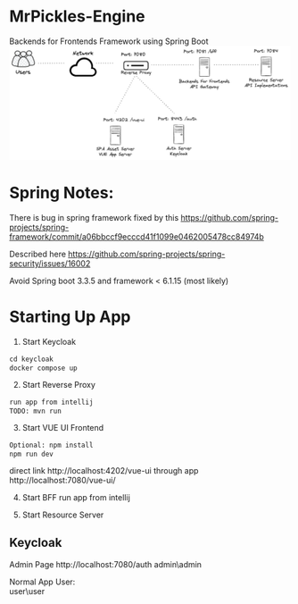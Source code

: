 # MrPickles-Engine
Backends for Frontends Framework using Spring Boot
![alt text](docs/images/bff-arch.excalidraw.png "BFF Architecture")

# Spring Notes:
There is bug in spring framework fixed by this
https://github.com/spring-projects/spring-framework/commit/a06bbccf9ecccd41f1099e0462005478cc84974b

Described here https://github.com/spring-projects/spring-security/issues/16002

Avoid Spring boot 3.3.5 and framework < 6.1.15 (most likely)
# Starting Up App
1. Start Keycloak  
```
cd keycloak
docker compose up
```
2. Start Reverse Proxy
```
run app from intellij
TODO: mvn run
```

3. Start VUE UI Frontend
```
Optional: npm install
npm run dev
```
direct link http://localhost:4202/vue-ui
through app http://localhost:7080/vue-ui/

4. Start BFF
run app from intellij

5. Start Resource Server

## Keycloak
Admin Page
http://localhost:7080/auth
admin\admin

Normal App User:  
user\user